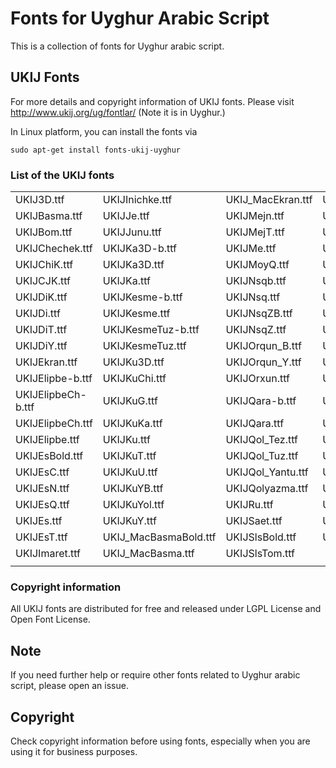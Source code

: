 # Fonts for Uyghur Arabic Script
This is a collection of fonts for Uyghur arabic script. 

## UKIJ Fonts
For more details and copyright information of UKIJ fonts. Please visit http://www.ukij.org/ug/fontlar/ (Note it is in Uyghur.)

In Linux platform, you can install the fonts via 

```
sudo apt-get install fonts-ukij-uyghur
```

### List of the UKIJ fonts

| | | | |
| ------------- | ------------- | ------------- | ------------- |
|UKIJ3D.ttf|UKIJInichke.ttf|UKIJ_MacEkran.ttf|UKIJTeng-b.ttf|
|UKIJBasma.ttf|       UKIJJe.ttf|             UKIJMejn.ttf|       UKIJTeng.ttf|
|UKIJBom.ttf|         UKIJJunu.ttf|           UKIJMejT.ttf|       UKIJTiken.ttf|
|UKIJChechek.ttf|     UKIJKa3D-b.ttf|         UKIJMe.ttf|         UKIJTitle.ttf|
|UKIJChiK.ttf|        UKIJKa3D.ttf|           UKIJMoyQ.ttf|       UKIJTor.ttf|
|UKIJCJK.ttf|         UKIJKa.ttf|             UKIJNsqb.ttf|       UKIJTughra.ttf|
|UKIJDiK.ttf|         UKIJKesme-b.ttf|        UKIJNsq.ttf|        UKIJTuT.ttf|
|UKIJDi.ttf|          UKIJKesme.ttf|          UKIJNsqZB.ttf|      UKIJTuzBB.ttf|
|UKIJDiT.ttf|         UKIJKesmeTuz-b.ttf|     UKIJNsqZ.ttf|       UKIJTuzBold.ttf|
|UKIJDiY.ttf|         UKIJKesmeTuz.ttf|       UKIJOrqun_B.ttf|    UKIJTuzB.ttf|
|UKIJEkran.ttf|       UKIJKu3D.ttf|           UKIJOrqun_Y.ttf|    UKIJTuzGB.ttf|
|UKIJElipbe-b.ttf|    UKIJKuChi.ttf|          UKIJOrxun.ttf|      UKIJTuzG.ttf|
|UKIJElipbeCh-b.ttf|  UKIJKuG.ttf|            UKIJQara-b.ttf|     UKIJTuzKB.ttf|
|UKIJElipbeCh.ttf|    UKIJKuKa.ttf|           UKIJQara.ttf|       UKIJTuzK.ttf|
|UKIJElipbe.ttf|      UKIJKu.ttf|             UKIJQol_Tez.ttf|    UKIJTuzQB.ttf|
|UKIJEsBold.ttf|      UKIJKuT.ttf|            UKIJQol_Tuz.ttf|    UKIJTuzQ.ttf|
|UKIJEsC.ttf|         UKIJKuU.ttf|            UKIJQol_Yantu.ttf|  UKIJTuz.ttf|
|UKIJEsN.ttf|         UKIJKuYB.ttf|           UKIJQolyazma.ttf|   UKIJTzNeqish.ttf|
|UKIJEsQ.ttf|         UKIJKuYol.ttf|          UKIJRu.ttf|         UKIJTzTrBold.ttf|
|UKIJEs.ttf|          UKIJKuY.ttf|            UKIJSaet.ttf|       UKIJTzTr.ttf|
|UKIJEsT.ttf|         UKIJ_MacBasmaBold.ttf|  UKIJSlsBold.ttf|    UKIJZilwa.ttf|
|UKIJImaret.ttf|      UKIJ_MacBasma.ttf|      UKIJSlsTom.ttf|                    |
| | | | |


### Copyright information
All UKIJ fonts are distributed for free and released under LGPL License and Open Font License.

## Note

If you need further help or require other fonts related to Uyghur arabic script, please open an issue.

## Copyright
Check copyright information before using fonts, especially when you are using it for business purposes.
